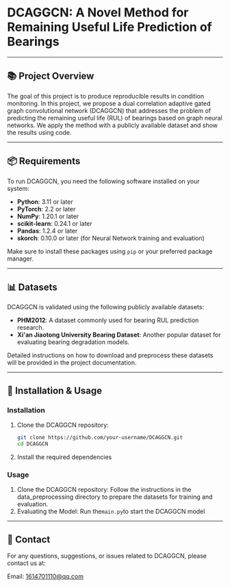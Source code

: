 # DCAGGCN: A Novel Method for Remaining Useful Life Prediction of Bearings
 
---
 
## 📚 Project Overview
 
The goal of this project is to produce reproducible results in condition monitoring. In this project, we propose a dual correlation adaptive gated graph convolutional network (DCAGGCN) that addresses the problem of predicting the remaining useful life (RUL) of bearings based on graph neural networks. We apply the method with a publicly available dataset and show the results using code.
 
---
 
## 📦 Requirements
 
To run DCAGGCN, you need the following software installed on your system:
 
- **Python**: 3.11 or later
- **PyTorch**: 2.2 or later
- **NumPy**: 1.20.1 or later
- **scikit-learn**: 0.24.1 or later
- **Pandas**: 1.2.4 or later
- **skorch**: 0.10.0 or later (for Neural Network training and evaluation)
 
Make sure to install these packages using `pip` or your preferred package manager.
 
---
 
## 📊 Datasets
 
DCAGGCN is validated using the following publicly available datasets:
 
- **PHM2012**: A dataset commonly used for bearing RUL prediction research.
- **Xi'an Jiaotong University Bearing Dataset**: Another popular dataset for evaluating bearing degradation models.
 
Detailed instructions on how to download and preprocess these datasets will be provided in the project documentation.
 
---
 
## 🚀 Installation & Usage
 
### Installation
 
1. Clone the DCAGGCN repository:
   ```bash
   git clone https://github.com/your-username/DCAGGCN.git
   cd DCAGGCN
2. Install the required dependencies

### Usage

1. Clone the DCAGGCN repository:
   Follow the instructions in the data_preprocessing directory to prepare the datasets for training and evaluation.
2. Evaluating the Model:
Run the`main.py`to start the DCAGGCN model
 
---

## 📧 Contact

For any questions, suggestions, or issues related to DCAGGCN, please contact us at:

Email: 1614701110@qq.com

